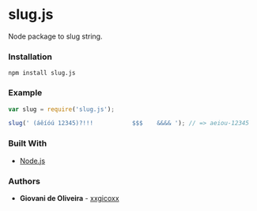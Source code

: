 # slug.js
Node package to slug string.

### Installation
````
npm install slug.js
````

### Example
```javascript
var slug = require('slug.js');

slug(' (áêíóú 12345)?!!!           $$$    &&&& '); // => aeiou-12345
```

### Built With
* [Node.js](https://nodejs.org/en/)

### Authors
* **Giovani de Oliveira** - [xxgicoxx](https://github.com/xxgicoxx)